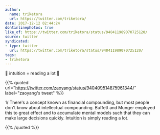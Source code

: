 ```yaml
---
author:
  name: triketora
  url: https://twitter.com/triketora/
date: 2017-12-12 02:44:24
dontinlinephotos: true
like_of: https://twitter.com/triketora/status/940411989070725120/
source: twitter
syndicated:
- type: twitter
  url: https://twitter.com/triketora/status/940411989070725120/
tags:
- triketora
---
```


🔑 intuition = reading a lot 🔑 

{{% quoted url="https://twitter.com/zaoyang/status/940409514875961344/" label="zaoyang's tweet" %}}

1/ There's a concept known as financial compounding, but most people don't know about intellectual compounding. Buffett and Munger employed this to great effect and to accumulate mental models such that they can make large decisions quickly. Intuition is simply reading a lot.

{{% /quoted %}}